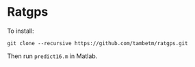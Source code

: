 # Ratgps

To install:

```
git clone --recursive https://github.com/tambetm/ratgps.git
```

Then run `predict16.m` in Matlab.
